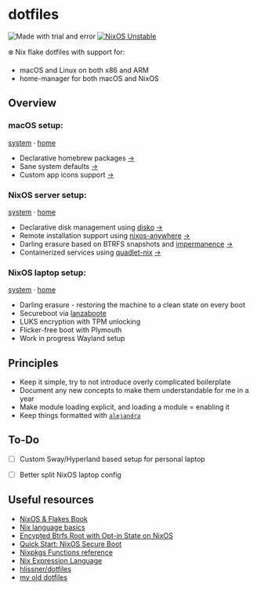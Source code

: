 # dotfiles

![Made with trial and error](https://img.shields.io/badge/Made%20with-trial%20and%20error-blue?style=flat-square&logo=haskell)
[![NixOS Unstable](https://img.shields.io/badge/NixOS-unstable-blue.svg?style=flat-square&logo=NixOS&logoColor=white)](https://nixos.org)

❄️ Nix flake dotfiles with support for:
- macOS and Linux on both x86 and ARM
- home-manager for both macOS and NixOS


## Overview

### macOS setup:
[system](./hosts/nyckelharpa) · [home](./homes/jakub-macos)

- Declarative homebrew packages [→](./hosts/nyckelharpa/homebrew.nix)
- Sane system defaults [→](./hosts/nyckelharpa/system.nix)
- Custom app icons support [→](./modules/darwin/icons.nix)


### NixOS server setup:
[system](./hosts/organ) · [home](./homes/jakub-server)

- Declarative disk management using [disko](https://github.com/nix-community/disko) [→](./hosts/organ/disko.nix)
- Remote installation support using [nixos-anywhere](https://github.com/nix-community/nixos-anywhere) [→](https://github.com/KubqoA/dotfiles/blob/main/hosts/organ/README.md#setup)
- Darling erasure based on BTRFS snapshots and [impermanence](https://github.com/nix-community/impermanence) [→](./hosts/organ/system/impermanence.nix)
- Containerized services using [quadlet-nix](https://github.com/SEIAROTg/quadlet-nix) [→](./hosts/organ/containers)


### NixOS laptop setup:
[system](./hosts/harmonium) · [home](./homes/jakub-linux)

- Darling erasure - restoring the machine to a clean state on every boot
- Secureboot via [lanzaboote](https://github.com/nix-community/lanzaboote)
- LUKS encryption with TPM unlocking
- Flicker-free boot with Plymouth
- Work in progress Wayland setup


## Principles
- Keep it simple, try to not introduce overly complicated boilerplate
- Document any new concepts to make them understandable for me in a year
- Make module loading explicit, and loading a module = enabling it
- Keep things formatted with [`alejandra`](https://github.com/kamadorueda/alejandra)


## To-Do
- [ ] Custom Sway/Hyperland based setup for personal laptop
- [ ] Better split NixOS laptop config


## Useful resources
- [NixOS & Flakes Book](https://nixos-and-flakes.thiscute.world/)
- [Nix language basics](https://nix.dev/tutorials/nix-language)
- [Encypted Btrfs Root with Opt-in State on NixOS](https://mt-caret.github.io/blog/posts/2020-06-29-optin-state.html)
- [Quick Start: NixOS Secure Boot](https://github.com/nix-community/lanzaboote)
- [Nixpkgs Functions reference](https://nixos.org/manual/nixpkgs/stable/#chap-functions)
- [Nix Expression Language](https://nixos.org/manual/nix/stable/#ch-expression-language)
- [hlissner/dotfiles](https://github.com/hlissner/dotfiles)
- [my old dotfiles](https://github.com/KubqoA/dotfiles/tree/old)
